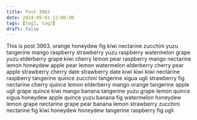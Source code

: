 ```yaml
---
title: Post 3963
date: 2024-09-01 12:00:00
tags: [tag1, tag2]
draft: false
---
```

This is post 3963.
orange
honeydew
fig
kiwi
nectarine
zucchini
yuzu
tangerine
mango
raspberry
strawberry
yuzu
raspberry
watermelon
grape
yuzu
elderberry
grape
kiwi
cherry
lemon
pear
raspberry
mango
nectarine
lemon
honeydew
apple
pear
lemon
watermelon
elderberry
cherry
pear
apple
strawberry
cherry
date
strawberry
date
kiwi
kiwi
kiwi
nectarine
raspberry
tangerine
quince
zucchini
tangerine
xigua
ugli
strawberry
fig
nectarine
cherry
quince
lemon
elderberry
mango
orange
tangerine
apple
ugli
grape
quince
kiwi
mango
banana
tangerine
yuzu
grape
lemon
quince
xigua
honeydew
apple
quince
yuzu
banana
fig
watermelon
honeydew
lemon
grape
nectarine
grape
pear
banana
lemon
strawberry
zucchini
nectarine
fig
kiwi
honeydew
honeydew
tangerine
raspberry
fig
ugli
